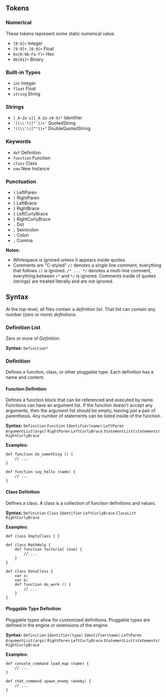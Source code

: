 Tokens
------

### Numerical ###
These tokens represent some static numerical value.

* `[0-9]+` Integer
* `[0-9]+.[0-9]+` Float
* `0x[0-9A-Fa-f]+` Hex
* `0b[01]+` Binary

### Built-in Types ###

* `int` Integer
* `float` Float
* `string` String

### Strings ###

* `[_A-Za-z][_A-Za-z0-9]*` Identifier
* `'((\\')|[^'])+'` QuotedString
* `"((\\")|[^"])+"` DoubleQuotedString

### Keywords ###

* `def` Definition
* `function` Function
* `class` Class
* `new` New Instance

### Punctuation ###

* `(` LeftParen
* `)` RightParen
* `[` LeftBrace
* `]` RightBrace
* `{` LeftCurlyBrace
* `}` RightCurlyBrace
* `.` Dot
* `;` Semicolon
* `:` Colon
* `,` Comma

**Notes:**

* Whitespace is ignored unless it appears inside quotes.
* Comments are "C-styled"
	`//` denotes a single line comment, everything that follows `//` is ignored.
	`/* ... */` denotes a multi-line comment, everything between `/*` and `*/` is ignored.
	Comments inside of quotes (strings) are treated literally and are not ignored.


Syntax
------

At the top-level, all files contain a *definition list*. That list can contain any number (zero or more) *definitions*.

### Definition List ###
Zero or more of *Definition*.

**Syntax:**
`Definition*`

### Definition ###
Defines a function, class, or other pluggable type.
Each definition has a name and content.

#### Function Definition ####
Defines a function block that can be referenced and executed by name.
Functions can have an argument list.
If the function doesn't accept any arguments, then the argument list should be empty, leaving just a pair of parenthesis.
Any number of statements can be listed inside of the function.

**Syntax:**
`Definition` `Function` `Identifier(name)` `LeftParen` *`ArgumentList(args)`* `RightParen` `LeftCurlyBrace` *`StatementList(statements)`* `RightCurlyBrace`

**Examples:**

	def function do_something () {
		// ...
	}

	def function say_hello (name) {
		// ...
	}  

#### Class Definition ####
Defines a class.
A class is a collection of function definitions and values.

**Syntax:**
`Definition` `Class` `Identifier` `LeftCurlyBrace` *`ClassList`* `RightCurlyBrace`

**Examples:**

	def class EmptyClass { }
	
	def class MathHelp {
		def function factorial (num) {
			// ...
		}
	}
	
	def class DataClass {
		var a;
		var b;
		def function do_work ()	{
			// ...
		}
	}

#### Pluggable Type Definition ####
Pluggable types allow for customized definitions.
Pluggable types are defined in the engine or extensions of the engine.

**Syntax:**
`Definition` `Identifier(type)` `Identifier(name)` `LeftParen` *`ArgumentList(args)`* `RightParen` `LeftCurlyBrace` *`StatementList(statements)`* `RightCurlyBrace`

**Examples:**

	def console_command load_map (name) {
		// ...
	}
	
	def chat_command spawn_enemy (enemy) {
		// ...
	}
